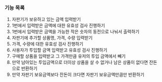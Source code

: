 ### 기능 목록

1. 자판기가 보유하고 있는 금액 입력받기
2. 1번에서 입력받은 금액에 대한 유효성 검사 진행하기
3. 1번에서 입력받은 금액을 가능한 작은 숫자의 동전으로 나눠서 출력하기
4. 자판기에 추가할 상품명, 가격, 수량 입력받기
5. 가격, 수량에 대한 유효성 검사 진행하기
6. 사용자가 투입할 금액 입력받고 유효성 검사 진행하기
7. 구매할 상품을 입력받고 그 가격만큼 유저의 투입 금액에서 빼기
8. 만약 남아있는 투입금액으로 더이상 상품을 살 수 없거나 남은 상품이 없다면 잔돈으로 반환하기
9. 만약 자판기 보유금액보다 잔돈이 크다면 자판기 보유금액만큼만 반환하기